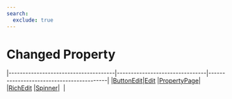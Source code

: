 ```yaml
---
search:
  exclude: true
---
```


<h1 class="heading"><span class="name">Changed Property</span></h1>

|--------------------------------------|--------------------------------|------------------------------------------|
|[ButtonEdit](../objects/buttonedit.md)|[Edit](../objects/edit.md)      |[PropertyPage](../objects/propertypage.md)|
|[RichEdit](../objects/richedit.md)    |[Spinner](../objects/spinner.md)|&nbsp;                                    |
